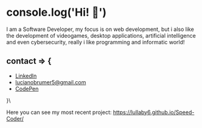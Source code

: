 # console.log('Hi! :wave:')

I am a Software Developer, my focus is on web development, but i also like the development of videogames, desktop applications, artificial intelligence and even cybersecurity, really i like programming and informatic world!

## contact => {
  - [LinkedIn](https://www.linkedin.com/in/luciano-brumer/)
  - lucianobrumer5@gmail.com
  - [CodePen](https://codepen.io/lucianobrumer)
  
}\

Here you can see my most recent project: https://lullaby6.github.io/Speed-Coder/
